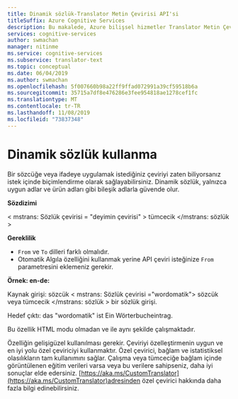 ```yaml
---
title: Dinamik sözlük-Translator Metin Çevirisi API'si
titleSuffix: Azure Cognitive Services
description: Bu makalede, Azure bilişsel hizmetler Translator Metin Çevirisi API'si 'ın dinamik Sözlük özelliğinin nasıl kullanılacağı açıklanmaktadır.
services: cognitive-services
author: swmachan
manager: nitinme
ms.service: cognitive-services
ms.subservice: translator-text
ms.topic: conceptual
ms.date: 06/04/2019
ms.author: swmachan
ms.openlocfilehash: 5f007660b98a22ff9ffad072991a39cf59518b6a
ms.sourcegitcommit: 35715a7df8e476286e3fee954818ae1278cef1fc
ms.translationtype: MT
ms.contentlocale: tr-TR
ms.lasthandoff: 11/08/2019
ms.locfileid: "73837348"
---
```

# <a name="how-to-use-a-dynamic-dictionary"></a>Dinamik sözlük kullanma

Bir sözcüğe veya ifadeye uygulamak istediğiniz çeviriyi zaten biliyorsanız istek içinde biçimlendirme olarak sağlayabilirsiniz. Dinamik sözlük, yalnızca uygun adlar ve ürün adları gibi bileşik adlarla güvende olur.

**Sözdizimi**

< mstrans: Sözlük çevirisi = "deyimin çevirisi" > tümcecik </mstrans: sözlük >

**Gereklilik**

* `From` ve `To` dilleri farklı olmalıdır. 
* Otomatik Algıla özelliğini kullanmak yerine API çeviri isteğinize `From` parametresini eklemeniz gerekir. 

**Örnek: en-de:**

Kaynak girişi: sözcük < mstrans: Sözlük çevirisi =\"wordomatik\"> sözcük veya tümcecik </mstrans: sözlük > bir sözlük girişi.

Hedef çıktı: das "wordomatik" ist Ein Wörterbucheintrag.

Bu özellik HTML modu olmadan ve ile aynı şekilde çalışmaktadır.

Özelliğin gelişigüzel kullanılması gerekir. Çeviriyi özelleştirmenin uygun ve en iyi yolu özel çeviriciyi kullanmaktır. Özel çevirici, bağlam ve istatistiksel olasılıkların tam kullanımını sağlar. Çalışma veya tümceciğe bağlam içinde görüntülenen eğitim verileri varsa veya bu verilere sahipseniz, daha iyi sonuçlar elde edersiniz. [https://aka.ms/CustomTranslator](https://aka.ms/CustomTranslator)adresinden özel çevirici hakkında daha fazla bilgi edinebilirsiniz.
